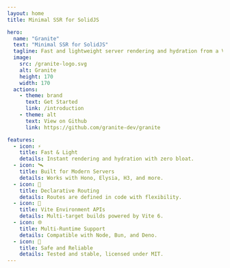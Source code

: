 ```yaml
---
layout: home
title: Minimal SSR for SolidJS

hero:
  name: "Granite"
  text: "Minimal SSR for SolidJS"
  tagline: Fast and lightweight server rendering and hydration from a Vite plugin compatible with modern servers.
  image:
    src: /granite-logo.svg
    alt: Granite
    height: 170
    width: 170
  actions:
    - theme: brand
      text: Get Started
      link: /introduction
    - theme: alt
      text: View on Github
      link: https://github.com/granite-dev/granite

features:
  - icon: ⚡️
    title: Fast & Light
    details: Instant rendering and hydration with zero bloat.
  - icon: 🛰️
    title: Built for Modern Servers
    details: Works with Hono, Elysia, H3, and more.
  - icon: 🧭
    title: Declarative Routing
    details: Routes are defined in code with flexibility.
  - icon: 🧪
    title: Vite Environment APIs
    details: Multi-target builds powered by Vite 6.
  - icon: 🌐
    title: Multi-Runtime Support
    details: Compatible with Node, Bun, and Deno.
  - icon: 🧱
    title: Safe and Reliable
    details: Tested and stable, licensed under MIT.
---
```

